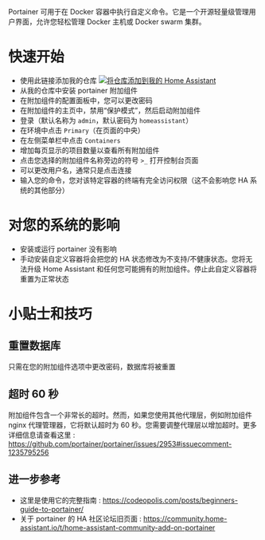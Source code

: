 Portainer 可用于在 Docker 容器中执行自定义命令。它是一个开源轻量级管理用户界面，允许您轻松管理 Docker 主机或 Docker swarm 集群。

# 快速开始
- 使用此链接添加我的仓库
[![将仓库添加到我的 Home Assistant][repository-badge]][repository-url]
- 从我的仓库中安装 portainer 附加组件
- 在附加组件的配置面板中，您可以更改密码
- 在附加组件的主页中，禁用“保护模式”，然后启动附加组件
- 登录（默认名称为 `admin`，默认密码为 `homeassistant`）
- 在环境中点击 `Primary`（在页面的中央）
- 在左侧菜单栏中点击 `Containers`
- 增加每页显示的项目数量以查看所有附加组件
- 点击您选择的附加组件名称旁边的符号 `>_` 打开控制台页面
- 可以更改用户名，通常只是点击连接
- 输入您的命令，您对该特定容器的终端有完全访问权限（这不会影响您 HA 系统的其他部分）

# 对您的系统的影响
- 安装或运行 portainer 没有影响
- 手动安装自定义容器将会把您的 HA 状态修改为不支持/不健康状态。您将无法升级 Home Assistant 和任何您可能拥有的附加组件。停止此自定义容器将重置为正常状态

# 小贴士和技巧

## 重置数据库
只需在您的附加组件选项中更改密码，数据库将被重置

## 超时 60 秒
附加组件包含一个非常长的超时。然而，如果您使用其他代理层，例如附加组件 nginx 代理管理器，它将默认超时为 60 秒。您需要调整代理层以增加超时。更多详细信息请查看这里 : https://github.com/portainer/portainer/issues/2953#issuecomment-1235795256

## 进一步参考
- 这里是使用它的完整指南 : https://codeopolis.com/posts/beginners-guide-to-portainer/
- 关于 portainer 的 HA 社区论坛旧页面 : https://community.home-assistant.io/t/home-assistant-community-add-on-portainer

[repository-badge]: https://img.shields.io/badge/Add%20repository%20to%20my-Home%20Assistant-41BDF5?logo=home-assistant&style=for-the-badge
[repository-url]: https://my.home-assistant.io/redirect/supervisor_add_addon_repository/?repository_url=https%3A%2F%2Fgithub.com%2Falexbelgium%2Fhassio-addons